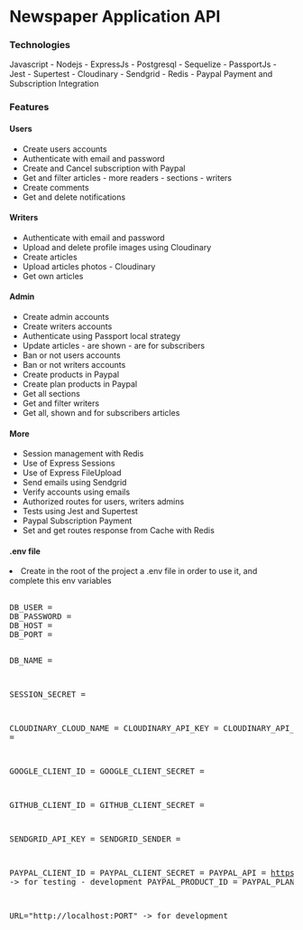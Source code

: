 # Newspaper Application API

### Technologies

Javascript - Nodejs - ExpressJs - Postgresql - Sequelize - PassportJs - Jest - Supertest - Cloudinary - Sendgrid - Redis - Paypal Payment and Subscription Integration

### Features

#### Users

<ul>
<li>Create users accounts </li>
<li>Authenticate with email and password</li>
<li>Create and Cancel subscription with Paypal</li>
<li>Get and filter articles - more readers - sections - writers</li>
<li>Create comments</li>
<li>Get and delete notifications</li>
</ul>

#### Writers

<ul>
<li>Authenticate with email and password</li>
<li>Upload and delete profile images using Cloudinary</li>
<li>Create articles</li>
<li>Upload articles photos - Cloudinary</li>
<li>Get own articles</li>
</ul>

#### Admin

<ul>
<li>Create admin accounts</li>
<li>Create writers accounts</li>
<li>Authenticate using Passport local strategy</li>
<li>Update articles - are shown - are for subscribers</li>
<li>Ban or not users accounts</li>
<li>Ban or not writers accounts</li>
<li>Create products in Paypal</li>
<li>Create plan products in Paypal</li>
<li>Get all sections</li>
<li>Get and filter writers</li>
<li>Get all, shown and for subscribers articles</li>
</ul>

#### More

<ul>
<li>Session management with Redis</li>
<li>Use of Express Sessions</li>
<li>Use of Express FileUpload</li>
<li>Send emails using Sendgrid</li>
<li>Verify accounts using emails</li>
<li>Authorized routes for users, writers admins</li>
<li>Tests using Jest and Supertest</li>
<li>Paypal Subscription Payment</li>
<li>Set and get routes response from Cache with Redis</li>
</ul>

#### .env file

<li>Create in the root of the project a .env file in order to use it, and complete this env variables</li>
<br>
<pre>
DB_USER =
DB_PASSWORD =
DB_HOST =
DB_PORT =

DB_NAME =

SESSION_SECRET =

CLOUDINARY_CLOUD_NAME =
CLOUDINARY_API_KEY =
CLOUDINARY_API_SECRET =

GOOGLE_CLIENT_ID =
GOOGLE_CLIENT_SECRET =

GITHUB_CLIENT_ID =
GITHUB_CLIENT_SECRET =

SENDGRID_API_KEY =
SENDGRID_SENDER =

PAYPAL_CLIENT_ID =
PAYPAL_CLIENT_SECRET =
PAYPAL_API = https://api-m.sandbox.paypal.com -> for testing - development
PAYPAL_PRODUCT_ID =
PAYPAL_PLAN_ID =

URL="http://localhost:PORT" -> for development

</pre>

